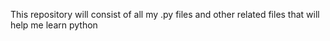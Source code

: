 This repository will consist of all my .py files and other related files that will help me learn python
